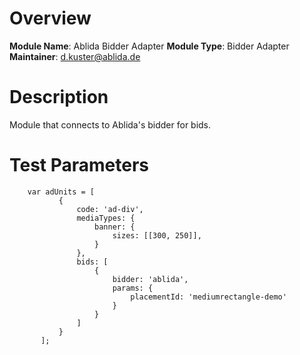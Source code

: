 # Overview

**Module Name**: Ablida Bidder Adapter
**Module Type**: Bidder Adapter
**Maintainer**: d.kuster@ablida.de

# Description

Module that connects to Ablida's bidder for bids.

# Test Parameters
```
    var adUnits = [
           {
               code: 'ad-div',
               mediaTypes: {
                   banner: {
                       sizes: [[300, 250]],
                   }
               },
               bids: [
                   {
                       bidder: 'ablida',
                       params: {
                           placementId: 'mediumrectangle-demo'
                       }
                   }
               ]
           }
       ];
```
